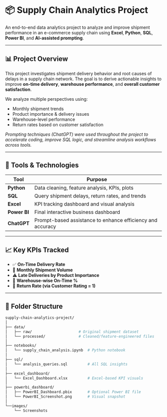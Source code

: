 

# 📦 Supply Chain Analytics Project

An end-to-end data analytics project to analyze and improve shipment performance in an e-commerce supply chain using **Excel**, **Python**, **SQL**, **Power BI**, and **AI-assisted prompting**.

---

## 📊 Project Overview

This project investigates shipment delivery behavior and root causes of delays in a supply chain network. The goal is to derive actionable insights to improve **on-time delivery**, **warehouse performance**, and **overall customer satisfaction**.

We analyze multiple perspectives using:

- Monthly shipment trends  
- Product importance & delivery issues  
- Warehouse-level performance  
- Return rates based on customer satisfaction  

*Prompting techniques (ChatGPT) were used throughout the project to accelerate coding, improve SQL logic, and streamline analysis workflows across tools.*

---

## 🧰 Tools & Technologies

| Tool           | Purpose                                                |
|----------------|--------------------------------------------------------|
| **Python**     | Data cleaning, feature analysis, KPIs, plots           |
| **SQL**        | Query shipment delays, return rates, and trends        |
| **Excel**      | KPI tracking dashboard and visual analysis             |
| **Power BI**   | Final interactive business dashboard                   |
| **ChatGPT**    | Prompt-based assistance to enhance efficiency and accuracy |

---

## 📈 Key KPIs Tracked

- ✅ **On-Time Delivery Rate**  
- 🚚 **Monthly Shipment Volume**  
- ⚠️ **Late Deliveries by Product Importance**  
- 🏢 **Warehouse-wise On-Time %**  
- 🔁 **Return Rate (via Customer Rating = 1)**  

---

## 📂 Folder Structure

```bash
supply-chain-analytics-project/
│
├── data/
│   ├── raw/                     # Original shipment dataset
│   └── processed/               # Cleaned/feature-engineered files
│
├── notebooks/
│   └── supply_chain_analysis.ipynb  # Python notebook
│
├── sql/
│   └── analysis_queries.sql         # All SQL insights
│
├── excel_dashboard/
│   └── Excel_Dashboard.xlsx         # Excel-based KPI visuals
│
├── powerbi_dashboard/
│   ├── PowerBI_Dashboard.pbix       # Optional Power BI file
│   └── PowerBI_Screenshot.png       # Visual snapshot
│
└──images/
    └── Screenshots 
